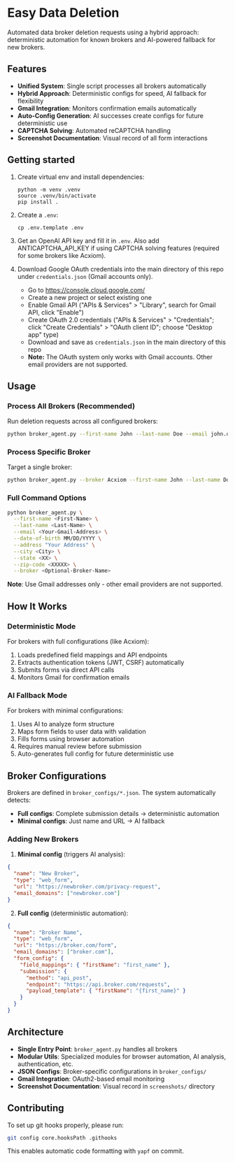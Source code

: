 # Easy Data Deletion

Automated data broker deletion requests using a hybrid approach: deterministic automation for known brokers and AI-powered fallback for new brokers.

## Features

- **Unified System**: Single script processes all brokers automatically
- **Hybrid Approach**: Deterministic configs for speed, AI fallback for flexibility  
- **Gmail Integration**: Monitors confirmation emails automatically
- **Auto-Config Generation**: AI successes create configs for future deterministic use
- **CAPTCHA Solving**: Automated reCAPTCHA handling
- **Screenshot Documentation**: Visual record of all form interactions

## Getting started

1. Create virtual env and install dependencies:
    ```
    python -m venv .venv
    source .venv/bin/activate
    pip install .
    ```

2. Create a `.env`:
    ```
    cp .env.template .env
    ```

3. Get an OpenAI API key and fill it in `.env`. Also add ANTICAPTCHA_API_KEY if using CAPTCHA solving features (required for some brokers like Acxiom).

4. Download Google OAuth credentials into the main directory of this repo under `credentials.json` (Gmail accounts only).
    - Go to https://console.cloud.google.com/
    - Create a new project or select existing one
    - Enable Gmail API ("APIs & Services" > "Library", search for Gmail API, click "Enable")
    - Create OAuth 2.0 credentials ("APIs & Services" > "Credentials"; click "Create Credentials" > "OAuth client ID"; choose "Desktop app" type)
    - Download and save as `credentials.json` in the main directory of this repo
    - **Note:** The OAuth system only works with Gmail accounts. Other email providers are not supported.

## Usage

### Process All Brokers (Recommended)
Run deletion requests across all configured brokers:
```bash
python broker_agent.py --first-name John --last-name Doe --email john.doe@gmail.com --state CA
```

### Process Specific Broker
Target a single broker:
```bash
python broker_agent.py --broker Acxiom --first-name John --last-name Doe --email john.doe@gmail.com --state CA
```

### Full Command Options
```bash
python broker_agent.py \
  --first-name <First-Name> \
  --last-name <Last-Name> \
  --email <Your-Gmail-Address> \
  --date-of-birth MM/DD/YYYY \
  --address "Your Address" \
  --city <City> \
  --state <XX> \
  --zip-code <XXXXX> \
  --broker <Optional-Broker-Name>
```

**Note**: Use Gmail addresses only - other email providers are not supported.

## How It Works

### Deterministic Mode
For brokers with full configurations (like Acxiom):
1. Loads predefined field mappings and API endpoints
2. Extracts authentication tokens (JWT, CSRF) automatically
3. Submits forms via direct API calls
4. Monitors Gmail for confirmation emails

### AI Fallback Mode  
For brokers with minimal configurations:
1. Uses AI to analyze form structure
2. Maps form fields to user data with validation
3. Fills forms using browser automation
4. Requires manual review before submission
5. Auto-generates full config for future deterministic use

## Broker Configurations

Brokers are defined in `broker_configs/*.json`. The system automatically detects:

- **Full configs**: Complete submission details → deterministic automation
- **Minimal configs**: Just name and URL → AI fallback

### Adding New Brokers

1. **Minimal config** (triggers AI analysis):
```json
{
  "name": "New Broker",
  "type": "web_form",
  "url": "https://newbroker.com/privacy-request",
  "email_domains": ["newbroker.com"]
}
```

2. **Full config** (deterministic automation):
```json
{
  "name": "Broker Name",
  "type": "web_form",
  "url": "https://broker.com/form",
  "email_domains": ["broker.com"],
  "form_config": {
    "field_mappings": { "firstName": "first_name" },
    "submission": {
      "method": "api_post",
      "endpoint": "https://api.broker.com/requests",
      "payload_template": { "firstName": "{first_name}" }
    }
  }
}
```

## Architecture

- **Single Entry Point**: `broker_agent.py` handles all brokers
- **Modular Utils**: Specialized modules for browser automation, AI analysis, authentication, etc.
- **JSON Configs**: Broker-specific configurations in `broker_configs/`
- **Gmail Integration**: OAuth2-based email monitoring
- **Screenshot Documentation**: Visual record in `screenshots/` directory

## Contributing

To set up git hooks properly, please run:
```bash
git config core.hooksPath .githooks
```
This enables automatic code formatting with `yapf` on commit.
